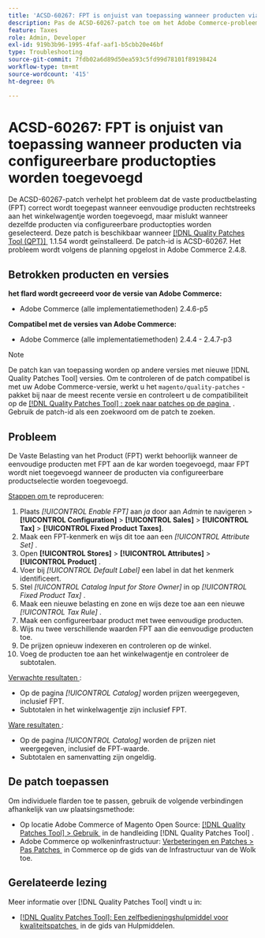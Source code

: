 ```yaml
---
title: 'ACSD-60267: FPT is onjuist van toepassing wanneer producten via configureerbare productopties worden toegevoegd'
description: Pas de ACSD-60267-patch toe om het Adobe Commerce-probleem op te lossen, waarbij de vaste productbelasting (FPT) correct wordt toegepast wanneer u eenvoudige producten rechtstreeks aan het winkelwagentje toevoegt, maar mislukt wanneer u dezelfde producten selecteert via configureerbare productopties.
feature: Taxes
role: Admin, Developer
exl-id: 919b3b96-1995-4faf-aaf1-b5cbb20e46bf
type: Troubleshooting
source-git-commit: 7fdb02a6d89d50ea593c5fd99d78101f89198424
workflow-type: tm+mt
source-wordcount: '415'
ht-degree: 0%

---
```


# ACSD-60267: FPT is onjuist van toepassing wanneer producten via configureerbare productopties worden toegevoegd

De ACSD-60267-patch verhelpt het probleem dat de vaste productbelasting (FPT) correct wordt toegepast wanneer eenvoudige producten rechtstreeks aan het winkelwagentje worden toegevoegd, maar mislukt wanneer dezelfde producten via configureerbare productopties worden geselecteerd. Deze patch is beschikbaar wanneer [[!DNL Quality Patches Tool (QPT)] &#x200B;](https://experienceleague.adobe.com/docs/commerce-operations/tools/quality-patches-tool/usage.html?lang=nl-NL) 1.1.54 wordt geïnstalleerd. De patch-id is ACSD-60267. Het probleem wordt volgens de planning opgelost in Adobe Commerce 2.4.8.

## Betrokken producten en versies

**het flard wordt gecreeerd voor de versie van Adobe Commerce:**

* Adobe Commerce (alle implementatiemethoden) 2.4.6-p5

**Compatibel met de versies van Adobe Commerce:**

* Adobe Commerce (alle implementatiemethoden) 2.4.4 - 2.4.7-p3

>[!NOTE]
>
>De patch kan van toepassing worden op andere versies met nieuwe [!DNL Quality Patches Tool] versies. Om te controleren of de patch compatibel is met uw Adobe Commerce-versie, werkt u het `magento/quality-patches` -pakket bij naar de meest recente versie en controleert u de compatibiliteit op de [[!DNL Quality Patches Tool] : zoek naar patches op de pagina &#x200B;](https://experienceleague.adobe.com/tools/commerce-quality-patches/index.html?lang=nl-NL) . Gebruik de patch-id als een zoekwoord om de patch te zoeken.

## Probleem

De Vaste Belasting van het Product (FPT) werkt behoorlijk wanneer de eenvoudige producten met FPT aan de kar worden toegevoegd, maar FPT wordt niet toegevoegd wanneer de producten via configureerbare productselectie worden toegevoegd.

<u> Stappen om </u> te reproduceren:

1. Plaats *[!UICONTROL Enable FPT]* aan *ja* door aan *Admin* te navigeren > **[!UICONTROL Configuration]** > **[!UICONTROL Sales]** > **[!UICONTROL Tax]** > **[!UICONTROL Fixed Product Taxes]**.
1. Maak een FPT-kenmerk en wijs dit toe aan een *[!UICONTROL Attribute Set]* .
1. Open **[!UICONTROL Stores]** > **[!UICONTROL Attributes]** > **[!UICONTROL Product]** .
1. Voer bij *[!UICONTROL Default Label]* een label in dat het kenmerk identificeert.
1. Stel *[!UICONTROL Catalog Input for Store Owner]* in op *[!UICONTROL Fixed Product Tax]* .
1. Maak een nieuwe belasting en zone en wijs deze toe aan een nieuwe *[!UICONTROL Tax Rule]* .
1. Maak een configureerbaar product met twee eenvoudige producten.
1. Wijs nu twee verschillende waarden FPT aan die eenvoudige producten toe.
1. De prijzen opnieuw indexeren en controleren op de winkel.
1. Voeg de producten toe aan het winkelwagentje en controleer de subtotalen.

<u> Verwachte resultaten </u>:

* Op de pagina *[!UICONTROL Catalog]* worden prijzen weergegeven, inclusief FPT.
* Subtotalen in het winkelwagentje zijn inclusief FPT.

<u> Ware resultaten </u>:

* Op de pagina *[!UICONTROL Catalog]* worden de prijzen niet weergegeven, inclusief de FPT-waarde.
* Subtotalen en samenvatting zijn ongeldig.

## De patch toepassen

Om individuele flarden toe te passen, gebruik de volgende verbindingen afhankelijk van uw plaatsingsmethode:

* Op locatie Adobe Commerce of Magento Open Source: [[!DNL Quality Patches Tool] > Gebruik &#x200B;](/help/tools/quality-patches-tool/usage.md) in de handleiding [!DNL Quality Patches Tool] .
* Adobe Commerce op wolkeninfrastructuur: [&#x200B; Verbeteringen en Patches > Pas Patches &#x200B;](https://experienceleague.adobe.com/docs/commerce-cloud-service/user-guide/develop/upgrade/apply-patches.html?lang=nl-NL) in Commerce op de gids van de Infrastructuur van de Wolk toe.

## Gerelateerde lezing

Meer informatie over [!DNL Quality Patches Tool] vindt u in:

* [[!DNL Quality Patches Tool]: Een zelfbedieningshulpmiddel voor kwaliteitspatches &#x200B;](/help/tools/quality-patches-tool/quality-patches-tool-to-self-serve-quality-patches.md) in de gids van Hulpmiddelen.
